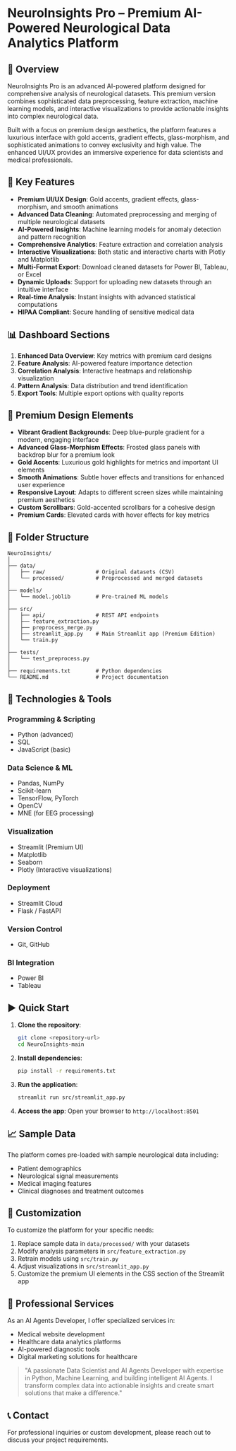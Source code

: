 


# NeuroInsights Pro – Premium AI-Powered Neurological Data Analytics Platform

## 🧠 Overview

NeuroInsights Pro is an advanced AI-powered platform designed for comprehensive analysis of neurological datasets. This premium version combines sophisticated data preprocessing, feature extraction, machine learning models, and interactive visualizations to provide actionable insights into complex neurological data.

Built with a focus on premium design aesthetics, the platform features a luxurious interface with gold accents, gradient effects, glass-morphism, and sophisticated animations to convey exclusivity and high value. The enhanced UI/UX provides an immersive experience for data scientists and medical professionals.

## 🌟 Key Features

- **Premium UI/UX Design**: Gold accents, gradient effects, glass-morphism, and smooth animations
- **Advanced Data Cleaning**: Automated preprocessing and merging of multiple neurological datasets
- **AI-Powered Insights**: Machine learning models for anomaly detection and pattern recognition
- **Comprehensive Analytics**: Feature extraction and correlation analysis
- **Interactive Visualizations**: Both static and interactive charts with Plotly and Matplotlib
- **Multi-Format Export**: Download cleaned datasets for Power BI, Tableau, or Excel
- **Dynamic Uploads**: Support for uploading new datasets through an intuitive interface
- **Real-time Analysis**: Instant insights with advanced statistical computations
- **HIPAA Compliant**: Secure handling of sensitive medical data

## 📊 Dashboard Sections

1. **Enhanced Data Overview**: Key metrics with premium card designs
2. **Feature Analysis**: AI-powered feature importance detection
3. **Correlation Analysis**: Interactive heatmaps and relationship visualization
4. **Pattern Analysis**: Data distribution and trend identification
5. **Export Tools**: Multiple export options with quality reports

## 🎨 Premium Design Elements

- **Vibrant Gradient Backgrounds**: Deep blue-purple gradient for a modern, engaging interface
- **Advanced Glass-Morphism Effects**: Frosted glass panels with backdrop blur for a premium look
- **Gold Accents**: Luxurious gold highlights for metrics and important UI elements
- **Smooth Animations**: Subtle hover effects and transitions for enhanced user experience
- **Responsive Layout**: Adapts to different screen sizes while maintaining premium aesthetics
- **Custom Scrollbars**: Gold-accented scrollbars for a cohesive design
- **Premium Cards**: Elevated cards with hover effects for key metrics

## 📁 Folder Structure

```
NeuroInsights/
│
├── data/
│   ├── raw/                # Original datasets (CSV)
│   └── processed/          # Preprocessed and merged datasets
│
├── models/
│   └── model.joblib        # Pre-trained ML models
│
├── src/
│   ├── api/                # REST API endpoints
│   ├── feature_extraction.py
│   ├── preprocess_merge.py
│   ├── streamlit_app.py    # Main Streamlit app (Premium Edition)
│   └── train.py
│
├── tests/
│   └── test_preprocess.py
│
├── requirements.txt        # Python dependencies
└── README.md               # Project documentation
```

## 🚀 Technologies & Tools

### Programming & Scripting
- Python (advanced)
- SQL
- JavaScript (basic)

### Data Science & ML
- Pandas, NumPy
- Scikit-learn
- TensorFlow, PyTorch
- OpenCV
- MNE (for EEG processing)

### Visualization
- Streamlit (Premium UI)
- Matplotlib
- Seaborn
- Plotly (Interactive visualizations)

### Deployment
- Streamlit Cloud
- Flask / FastAPI

### Version Control
- Git, GitHub

### BI Integration
- Power BI
- Tableau

## ▶️ Quick Start

1. **Clone the repository**:
   ```bash
   git clone <repository-url>
   cd NeuroInsights-main
   ```

2. **Install dependencies**:
   ```bash
   pip install -r requirements.txt
   ```

3. **Run the application**:
   ```bash
   streamlit run src/streamlit_app.py
   ```

4. **Access the app**:
   Open your browser to `http://localhost:8501`

## 📈 Sample Data

The platform comes pre-loaded with sample neurological data including:
- Patient demographics
- Neurological signal measurements
- Medical imaging features
- Clinical diagnoses and treatment outcomes

## 🔧 Customization

To customize the platform for your specific needs:
1. Replace sample data in `data/processed/` with your datasets
2. Modify analysis parameters in `src/feature_extraction.py`
3. Retrain models using `src/train.py`
4. Adjust visualizations in `src/streamlit_app.py`
5. Customize the premium UI elements in the CSS section of the Streamlit app

## 🤝 Professional Services

As an AI Agents Developer, I offer specialized services in:
- Medical website development
- Healthcare data analytics platforms
- AI-powered diagnostic tools
- Digital marketing solutions for healthcare

> "A passionate Data Scientist and AI Agents Developer with expertise in Python, Machine Learning, and building intelligent AI Agents. I transform complex data into actionable insights and create smart solutions that make a difference."

## 📞 Contact

For professional inquiries or custom development, please reach out to discuss your project requirements.
